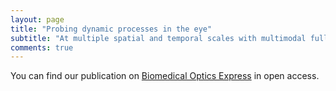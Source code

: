 ```yaml
---
layout: page
title: "Probing dynamic processes in the eye"
subtitle: "At multiple spatial and temporal scales with multimodal full field OCT"
comments: true
---
```


You can find our publication on [Biomedical Optics Express](https://www.osapublishing.org/boe/abstract.cfm?uri=boe-10-2-731) in open access.
